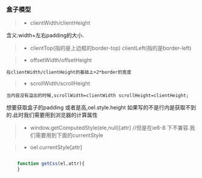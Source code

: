### 盒子模型

> - clientWidth/clientHeight

  含义:width+左右padding的大小.

> - clientTop(指的是上边框的border-top)  clientLeft(指的是border-left)

> - offsetWidth/offsetHeight 
   
    在clientWidth/clientHeight的基础上+2*border的宽度

> - scrollWidth/scrollHeight

    当内容没有溢出的时候,scrollWidth=clientWidth scrollHeight=clientHeight;

想要获取盒子的padding 或者是高,oel.style.height 如果写的不是行内是获取不到的.此时我们需要用到浏览器的计算属性

> - window.getComputedStyle(ele,null)[attr] //但是在ie6-8 下不兼容.我们需要用到下面的currentStyle

> - oel.currentStyle[attr]

```javascript

    function getCss(el,attr){
    }


```